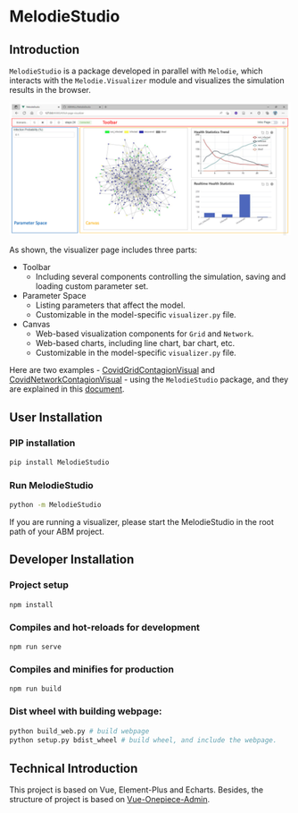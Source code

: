 # MelodieStudio

## Introduction 

`MelodieStudio` is a package developed in parallel with `Melodie`, 
which interacts with the `Melodie.Visualizer` module and visualizes the simulation results in the browser.

![Functional Areas](docs/pics/function-areas.png)

As shown, the visualizer page includes three parts: 

- Toolbar
    - Including several components controlling the simulation, saving and loading custom parameter set.
- Parameter Space
    - Listing parameters that affect the model.
    - Customizable in the model-specific `visualizer.py` file.
- Canvas
    - Web-based visualization components for `Grid` and `Network`.
    - Web-based charts, including line chart, bar chart, etc.
    - Customizable in the model-specific `visualizer.py` file.
    <!--
        - Layout of visualization components and charts, together with chart styles, can be configured by webpage, not coding. [Unstable]
    -->

Here are two examples - [CovidGridContagionVisual](https://github.com/ABM4ALL/CovidGridContagionVisual) and 
[CovidNetworkContagionVisual](https://github.com/ABM4ALL/CovidNetworkContagionVisual) - 
using the `MelodieStudio` package, and they are explained in this 
[document](https://abm4all.github.io/Melodie/html/gallery/covid_contagion_visual.html).


## User Installation
### PIP installation
```sh
pip install MelodieStudio
```
### Run MelodieStudio
```sh
python -m MelodieStudio
```
If you are running a visualizer, please start the MelodieStudio in the root path of your ABM project.

## Developer Installation
### Project setup
```
npm install
```
### Compiles and hot-reloads for development
```
npm run serve
```
### Compiles and minifies for production
```
npm run build
```
### Dist wheel with building webpage:
```sh
python build_web.py # build webpage
python setup.py bdist_wheel # build wheel, and include the webpage.
```

## Technical Introduction

This project is based on Vue, Element-Plus and Echarts. Besides, the structure of project is based on [Vue-Onepiece-Admin](https://github.com/Mstian/Vue-Onepiece-Admin).


